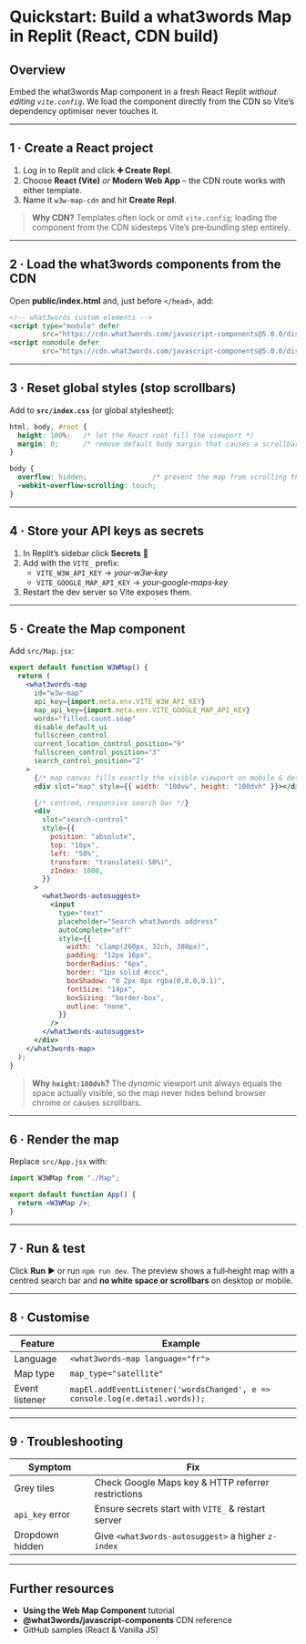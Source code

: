 
# Quickstart: Build a what3words Map in Replit (React, **CDN build**)

## Overview
Embed the what3words Map component in a fresh React Replit *without editing `vite.config`*. We load the component directly from the CDN so Vite’s dependency optimiser never touches it.

---

## 1 · Create a React project
1. Log in to Replit and click **➕ Create Repl**.  
2. Choose **React (Vite)** *or* **Modern Web App** – the CDN route works with either template.  
3. Name it `w3w-map-cdn` and hit **Create Repl**.

> **Why CDN?** Templates often lock or omit `vite.config`; loading the component from the CDN sidesteps Vite’s pre‑bundling step entirely.

---

## 2 · Load the what3words components from the CDN
Open **public/index.html** and, just before `</head>`, add:

```html
<!-- what3words custom elements -->
<script type="module" defer
        src="https://cdn.what3words.com/javascript-components@5.0.0/dist/what3words/what3words.esm.js"></script>
<script nomodule defer
        src="https://cdn.what3words.com/javascript-components@5.0.0/dist/what3words/what3words.js"></script>
```

---

## 3 · Reset global styles (stop scrollbars)
Add to **`src/index.css`** (or global stylesheet):

```css
html, body, #root {
  height: 100%;   /* let the React root fill the viewport */
  margin: 0;      /* remove default body margin that causes a scrollbar */
}

body {
  overflow: hidden;                /* prevent the map from scrolling the page */
  -webkit-overflow-scrolling: touch;
}
```

---

## 4 · Store your API keys as secrets
1. In Replit’s sidebar click **Secrets** 🔑  
2. Add with the `VITE_` prefix:  
   - `VITE_W3W_API_KEY` → *your‑w3w‑key*  
   - `VITE_GOOGLE_MAP_API_KEY` → *your‑google‑maps‑key*  
3. Restart the dev server so Vite exposes them.

---

## 5 · Create the Map component
Add `src/Map.jsx`:

```jsx
export default function W3WMap() {
  return (
    <what3words-map
      id="w3w-map"
      api_key={import.meta.env.VITE_W3W_API_KEY}
      map_api_key={import.meta.env.VITE_GOOGLE_MAP_API_KEY}
      words="filled.count.soap"
      disable_default_ui
      fullscreen_control
      current_location_control_position="9"
      fullscreen_control_position="3"
      search_control_position="2"
    >
      {/* map canvas fills exactly the visible viewport on mobile & desktop */}
      <div slot="map" style={{ width: "100vw", height: "100dvh" }}></div>

      {/* centred, responsive search bar */}
      <div
        slot="search-control"
        style={{
          position: "absolute",
          top: "16px",
          left: "50%",
          transform: "translateX(-50%)",
          zIndex: 1000,
        }}
      >
        <what3words-autosuggest>
          <input
            type="text"
            placeholder="Search what3words address"
            autoComplete="off"
            style={{
              width: "clamp(260px, 32ch, 380px)",
              padding: "12px 16px",
              borderRadius: "6px",
              border: "1px solid #ccc",
              boxShadow: "0 2px 8px rgba(0,0,0,0.1)",
              fontSize: "14px",
              boxSizing: "border-box",
              outline: "none",
            }}
          />
        </what3words-autosuggest>
      </div>
    </what3words-map>
  );
}
```

> **Why `height:100dvh`?** The *dynamic* viewport unit always equals the space actually visible, so the map never hides behind browser chrome or causes scrollbars.

---

## 6 · Render the map
Replace `src/App.jsx` with:

```jsx
import W3WMap from "./Map";

export default function App() {
  return <W3WMap />;
}
```

---

## 7 · Run & test
Click **Run** ▶️ or run `npm run dev`. The preview shows a full‑height map with a centred search bar and **no white space or scrollbars** on desktop or mobile.

---

## 8 · Customise
| Feature | Example |
|---------|---------|
| Language | `<what3words-map language="fr">` |
| Map type | `map_type="satellite"` |
| Event listener | `mapEl.addEventListener('wordsChanged', e => console.log(e.detail.words));` |

---

## 9 · Troubleshooting
| Symptom | Fix |
|---------|-----|
| Grey tiles | Check Google Maps key & HTTP referrer restrictions |
| `api_key` error | Ensure secrets start with `VITE_` & restart server |
| Dropdown hidden | Give `<what3words-autosuggest>` a higher `z-index` |

---

## Further resources
- **Using the Web Map Component** tutorial  
- **@what3words/javascript-components** CDN reference  
- GitHub samples (React & Vanilla JS)

